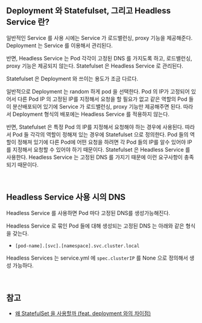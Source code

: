 ## Deployment 와 Statefulset, 그리고 Headless Service 란?

일반적인 Service 를 사용 시에는 Service 가 로드밸런싱, proxy 기능을 제공해준다. Deployment 는 Service 를 이용해서 관리된다.<br>

반면, Headless Service 는 Pod 각각이 고정된 DNS 를 가지도록 하고, 로드밸런싱, proxy 기능은 제공되지 않는다. Statefulset 은 Headless Service 로 관리된다.<br>

Statefulset 은 Deployment 와 쓰이는 용도가 조금 다르다.<br>

일반적으로 Deployment 는 random 하게 pod 을 선택한다. Pod 의 IP가 고정되어 있어서 다른 Pod IP 의 고정된 IP를 지정해서 요청을 할 필요가 없고 같은 역할의 Pod 들이 분산배포되어 있기에 Service 가 로드밸런싱, proxy 기능만 제공해주면 된다. 따라서 Deployment 형식의 배포에는 Headless Service 를 적용하지 않는다.<br>

반면, Statefulset 은 특정 Pod 의 IP를 지정해서 요청해야 하는 경우에 사용된다. 따라서 Pod 들 각각의 역할이 정해져 있는 경우에 Statefulset 으로 정의한다. Pod 들의 역할이 정해져 있기에 다른 Pod에 어떤 요청을 하려면 각 Pod 들의 IP를 알수 있어야 IP를 지정해서 요청할 수 있어야 하기 때문이다.  Statefulset 은 Headless Service 를 사용한다. Headless Service 는 고정된 DNS 를 가지기 때문에 이런 요구사항이 충족되기 때문이다.<br>

<br>



## Headless Service 사용 시의 DNS

Headless Service 를 사용하면 Pod 마다 고정된 DNS를 생성가능해진다.

Headless Service 로 묶인 Pod 들에 대해 생성되는 고정된 DNS 는 아래와 같은 형식을 갖는다.

- `[pod-name].[svc].[namespace].svc.cluster.local`

Headless Services 는 service.yml 에 `spec.clusterIP` 를 None 으로 정의해서 생성 가능하다.

<br>



## 참고

- [왜 StatefulSet 을 사용할까 (feat. deployment 와의 차이점)](https://ltlkodae.tistory.com/54)

<br>